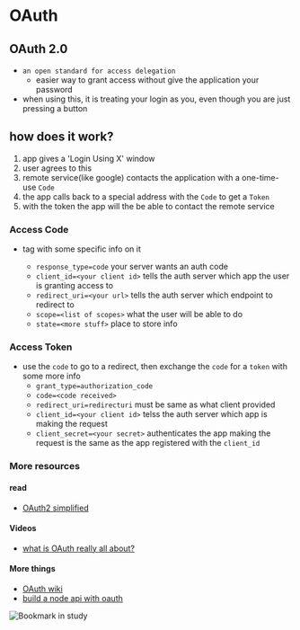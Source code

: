 # OAuth

## OAuth 2.0

- `an open standard for access delegation`
  - easier way to grant access without give the application your password
- when using this, it is treating your login as you, even though you are just pressing a button

## how does it work?

1. app gives a 'Login Using X' window 
2. user agrees to this
3. remote service(like google) contacts the application with a one-time-use `Code`
4. the app calls back to a special address with the `Code` to get a `Token`
5. with the token the app will the be able to contact the remote service

<token IS the user>

### Access Code

- <a> tag with some specific info on it
  - `response_type=code` your server wants an auth code
  - `client_id=<your client id>` tells the auth server which app the user is granting access to
  - `redirect_uri=<your url>` tells the auth server which endpoint to redirect to
  - `scope=<list of scopes>` what the user will be able to do
  - `state=<more stuff>` place to store info

### Access Token

- use the `code` to go to a redirect, then exchange the `code` for a `token` with some more info
  - `grant_type=authorization_code`
  - `code=<code received>`
  - `redirect_uri=redirecturi` must be same as what client provided
  - `client_id=<your client id>` telss the auth server which app is making the request
  - `client_secret=<your secret>` authenticates the app making the request is the same as the app registered with the `client_id`


### More resources

#### read

- [OAuth2 simplified](https://aaronparecki.com/oauth-2-simplified/)

#### Videos

- [what is OAuth really all about?](https://www.youtube.com/watch?v=t4-416mg6iU)

#### More things

- [OAuth wiki](https://en.wikipedia.org/wiki/OAuth)
- [build a node api with oauth](https://developer.okta.com/blog/2018/08/21/build-secure-rest-api-with-node)


![Bookmark in study](https://freshome.com/wp-content/uploads/2014/08/30-Classic-Home-Library-Design-Ideas-13.jpg)
